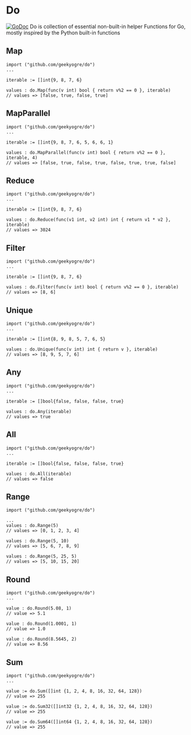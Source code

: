 # Do
[![GoDoc](https://godoc.org/github.com/geekyogre/do?status.svg)](https://godoc.org/github.com/geekyogre/do)
Do is collection of essential non-built-in helper Functions for Go, mostly inspired by the Python built-in functions

## Map
```
import ("github.com/geekyogre/do")
...

iterable := []int{9, 8, 7, 6}

values : do.Map(func(v int) bool { return v%2 == 0 }, iterable)
// values => [false, true, false, true]

```

## MapParallel
```
import ("github.com/geekyogre/do")
...

iterable := []int{9, 8, 7, 6, 5, 6, 6, 1}

values : do.MapParallel(func(v int) bool { return v%2 == 0 }, iterable, 4)
// values => [false, true, false, true, false, true, true, false]

```

## Reduce
```
import ("github.com/geekyogre/do")
...

iterable := []int{9, 8, 7, 6}

values : do.Reduce(func(v1 int, v2 int) int { return v1 * v2 }, iterable)
// values => 3024

```

## Filter
```
import ("github.com/geekyogre/do")
...

iterable := []int{9, 8, 7, 6}

values : do.Filter(func(v int) bool { return v%2 == 0 }, iterable)
// values => [8, 6]

```

## Unique
```
import ("github.com/geekyogre/do")
...

iterable := []int{8, 9, 8, 5, 7, 6, 5}

values : do.Unique(func(v int) int { return v }, iterable)
// values => [8, 9, 5, 7, 6]

```

## Any
```
import ("github.com/geekyogre/do")
...

iterable := []bool{false, false, false, true}

values : do.Any(iterable)
// values => true

```

## All
```
import ("github.com/geekyogre/do")
...

iterable := []bool{false, false, false, true}

values : do.All(iterable)
// values => false

```

## Range
```
import ("github.com/geekyogre/do")

...
values : do.Range(5)
// values => [0, 1, 2, 3, 4]

values : do.Range(5, 10)
// values => [5, 6, 7, 8, 9]

values : do.Range(5, 25, 5)
// values => [5, 10, 15, 20]

```

## Round
```
import ("github.com/geekyogre/do")
...

value : do.Round(5.08, 1)
// value => 5.1

value : do.Round(1.0001, 1)
// value => 1.0

value : do.Round(8.5645, 2)
// value => 8.56

```


## Sum
```
import ("github.com/geekyogre/do")
...

value := do.Sum([]int {1, 2, 4, 8, 16, 32, 64, 128})
// value => 255

value := do.Sum32([]int32 {1, 2, 4, 8, 16, 32, 64, 128})
// value => 255

value := do.Sum64([]int64 {1, 2, 4, 8, 16, 32, 64, 128})
// value => 255

```
